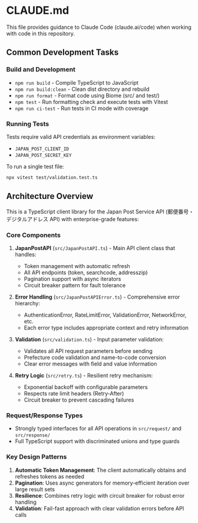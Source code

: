 # CLAUDE.md

This file provides guidance to Claude Code (claude.ai/code) when working with code in this repository.

## Common Development Tasks

### Build and Development
- `npm run build` - Compile TypeScript to JavaScript
- `npm run build:clean` - Clean dist directory and rebuild
- `npm run format` - Format code using Biome (src/ and test/)
- `npm test` - Run formatting check and execute tests with Vitest
- `npm run ci-test` - Run tests in CI mode with coverage

### Running Tests
Tests require valid API credentials as environment variables:
- `JAPAN_POST_CLIENT_ID`
- `JAPAN_POST_SECRET_KEY`

To run a single test file:
```bash
npx vitest test/validation.test.ts
```

## Architecture Overview

This is a TypeScript client library for the Japan Post Service API (郵便番号・デジタルアドレス API) with enterprise-grade features:

### Core Components
1. **JapanPostAPI** (`src/JapanPostAPI.ts`) - Main API client class that handles:
   - Token management with automatic refresh
   - All API endpoints (token, searchcode, addresszip)
   - Pagination support with async iterators
   - Circuit breaker pattern for fault tolerance

2. **Error Handling** (`src/JapanPostAPIError.ts`) - Comprehensive error hierarchy:
   - AuthenticationError, RateLimitError, ValidationError, NetworkError, etc.
   - Each error type includes appropriate context and retry information

3. **Validation** (`src/validation.ts`) - Input parameter validation:
   - Validates all API request parameters before sending
   - Prefecture code validation and name-to-code conversion
   - Clear error messages with field and value information

4. **Retry Logic** (`src/retry.ts`) - Resilient retry mechanism:
   - Exponential backoff with configurable parameters
   - Respects rate limit headers (Retry-After)
   - Circuit breaker to prevent cascading failures

### Request/Response Types
- Strongly typed interfaces for all API operations in `src/request/` and `src/response/`
- Full TypeScript support with discriminated unions and type guards

### Key Design Patterns
1. **Automatic Token Management**: The client automatically obtains and refreshes tokens as needed
2. **Pagination**: Uses async generators for memory-efficient iteration over large result sets
3. **Resilience**: Combines retry logic with circuit breaker for robust error handling
4. **Validation**: Fail-fast approach with clear validation errors before API calls